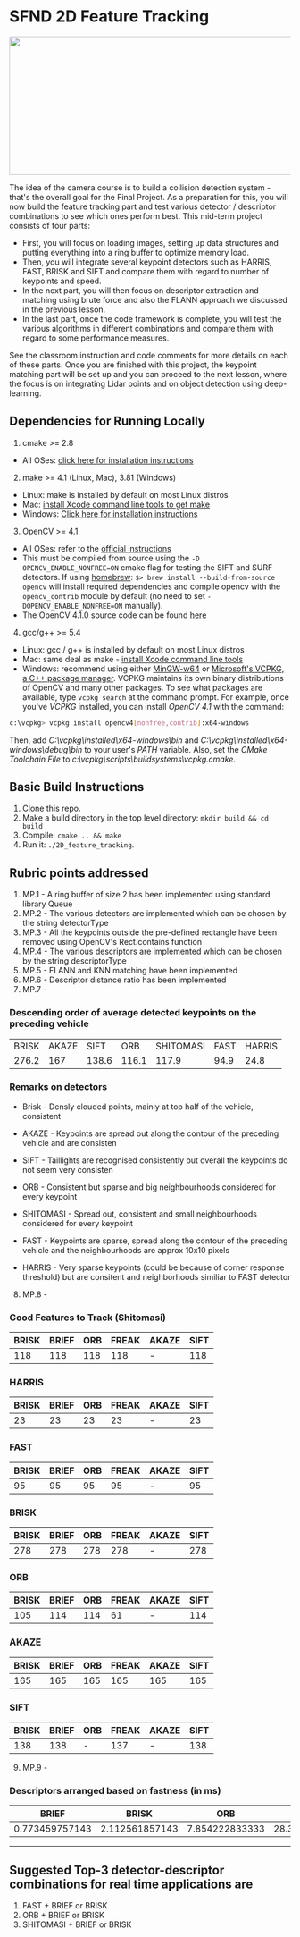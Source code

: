 # SFND 2D Feature Tracking

<img src="images/keypoints.png" width="820" height="248" />

The idea of the camera course is to build a collision detection system - that's the overall goal for the Final Project. As a preparation for this, you will now build the feature tracking part and test various detector / descriptor combinations to see which ones perform best. This mid-term project consists of four parts:

* First, you will focus on loading images, setting up data structures and putting everything into a ring buffer to optimize memory load. 
* Then, you will integrate several keypoint detectors such as HARRIS, FAST, BRISK and SIFT and compare them with regard to number of keypoints and speed. 
* In the next part, you will then focus on descriptor extraction and matching using brute force and also the FLANN approach we discussed in the previous lesson. 
* In the last part, once the code framework is complete, you will test the various algorithms in different combinations and compare them with regard to some performance measures. 

See the classroom instruction and code comments for more details on each of these parts. Once you are finished with this project, the keypoint matching part will be set up and you can proceed to the next lesson, where the focus is on integrating Lidar points and on object detection using deep-learning. 

## Dependencies for Running Locally
1. cmake >= 2.8
 * All OSes: [click here for installation instructions](https://cmake.org/install/)

2. make >= 4.1 (Linux, Mac), 3.81 (Windows)
 * Linux: make is installed by default on most Linux distros
 * Mac: [install Xcode command line tools to get make](https://developer.apple.com/xcode/features/)
 * Windows: [Click here for installation instructions](http://gnuwin32.sourceforge.net/packages/make.htm)

3. OpenCV >= 4.1
 * All OSes: refer to the [official instructions](https://docs.opencv.org/master/df/d65/tutorial_table_of_content_introduction.html)
 * This must be compiled from source using the `-D OPENCV_ENABLE_NONFREE=ON` cmake flag for testing the SIFT and SURF detectors. If using [homebrew](https://brew.sh/): `$> brew install --build-from-source opencv` will install required dependencies and compile opencv with the `opencv_contrib` module by default (no need to set `-DOPENCV_ENABLE_NONFREE=ON` manually). 
 * The OpenCV 4.1.0 source code can be found [here](https://github.com/opencv/opencv/tree/4.1.0)

4. gcc/g++ >= 5.4
  * Linux: gcc / g++ is installed by default on most Linux distros
  * Mac: same deal as make - [install Xcode command line tools](https://developer.apple.com/xcode/features/)
  * Windows: recommend using either [MinGW-w64](http://mingw-w64.org/doku.php/start) or [Microsoft's VCPKG, a C++ package manager](https://docs.microsoft.com/en-us/cpp/build/install-vcpkg?view=msvc-160&tabs=windows). VCPKG maintains its own binary distributions of OpenCV and many other packages. To see what packages are available, type `vcpkg search` at the command prompt. For example, once you've _VCPKG_ installed, you can install _OpenCV 4.1_ with the command:
```bash
c:\vcpkg> vcpkg install opencv4[nonfree,contrib]:x64-windows
```
Then, add *C:\vcpkg\installed\x64-windows\bin* and *C:\vcpkg\installed\x64-windows\debug\bin* to your user's _PATH_ variable. Also, set the _CMake Toolchain File_ to *c:\vcpkg\scripts\buildsystems\vcpkg.cmake*.


## Basic Build Instructions

1. Clone this repo.
2. Make a build directory in the top level directory: `mkdir build && cd build`
3. Compile: `cmake .. && make`
4. Run it: `./2D_feature_tracking`.

## Rubric points addressed
1. MP.1 - A ring buffer of size 2 has been implemented using standard library Queue
2. MP.2 - The various detectors are implemented which can be chosen by the string detectorType
3. MP.3 - All the keypoints outside the pre-defined rectangle have been removed using OpenCV's Rect.contains function
4. MP.4 - The various descriptors are implemented which can be chosen by the string descriptorType
5. MP.5 - FLANN and KNN matching have been implemented
6. MP.6 - Descriptor distance ratio has been implemented
7. MP.7 - 
### Descending order of average detected keypoints on the preceding vehicle 
||||||||
|-------|-------|-------|-------|-----------|------|--------|
| BRISK | AKAZE | SIFT  | ORB   | SHITOMASI | FAST | HARRIS |
| 276.2 | 167   | 138.6 | 116.1 | 117.9     | 94.9 | 24.8   |

### Remarks on detectors
* Brisk - Densly clouded points, mainly at top half of the vehicle, consistent

* AKAZE - Keypoints are spread out along the contour of the preceding vehicle and are consisten

* SIFT  - Taillights are recognised consistently but overall the keypoints do not seem very consisten

* ORB   - Consistent but sparse and big neighbourhoods considered for every keypoint

* SHITOMASI   - Spread out, consistent and small neighbourhoods considered for every keypoint

* FAST   - Keypoints are sparse, spread along the contour of the preceding vehicle and the neighbourhoods are approx 10x10 pixels

* HARRIS   - Very sparse keypoints (could be because of corner response threshold) but are consitent and neighborhoods similiar to FAST detector

8. MP.8 - 
### Good Features to Track (Shitomasi)
| BRISK | BRIEF | ORB | FREAK | AKAZE | SIFT |
|-------|-------|-----|-------|-------|------|
| 118   | 118   | 118 | 118   | -     | 118  |
### HARRIS
| BRISK | BRIEF | ORB | FREAK | AKAZE | SIFT |
|-------|-------|-----|-------|-------|------|
| 23    | 23    | 23  | 23    | -     | 23   |
### FAST
| BRISK | BRIEF | ORB | FREAK | AKAZE | SIFT |
|-------|-------|-----|-------|-------|------|
| 95    | 95    | 95  | 95    | -     | 95   |
### BRISK
| BRISK | BRIEF | ORB | FREAK | AKAZE | SIFT |
|-------|-------|-----|-------|-------|------|
| 278   | 278   | 278 | 278   | -     | 278  |
### ORB
| BRISK | BRIEF | ORB | FREAK | AKAZE | SIFT |
|-------|-------|-----|-------|-------|------|
| 105   | 114   | 114 | 61    | -     | 114  |
### AKAZE
| BRISK | BRIEF | ORB | FREAK | AKAZE | SIFT |
|-------|-------|-----|-------|-------|------|
| 165   | 165   | 165 | 165   | 165   | 165  |
### SIFT
| BRISK | BRIEF | ORB | FREAK | AKAZE | SIFT |
|-------|-------|-----|-------|-------|------|
| 138   | 138   | -   | 137   | -     | 138  |
9. MP.9 - 
### Descriptors arranged based on fastness (in ms)
| BRIEF             | BRISK             | ORB               | SIFT              | FREAK             | AKAZE      |
|-------------------|-------------------|-------------------|-------------------|-------------------|------------|
| 0.773459757143    | 2.112561857143    | 7.854222833333    | 28.368754285714   | 31.722652857143   | 46.60965   |

---

## Suggested Top-3 detector-descriptor combinations for real time applications are
1. FAST + BRIEF or BRISK
2. ORB + BRIEF or BRISK
3. SHITOMASI + BRIEF or BRISK


